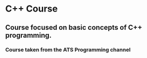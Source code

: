 # C++ Course

## Course focused on basic concepts of C++ programming.

### Course taken from the ATS Programming channel